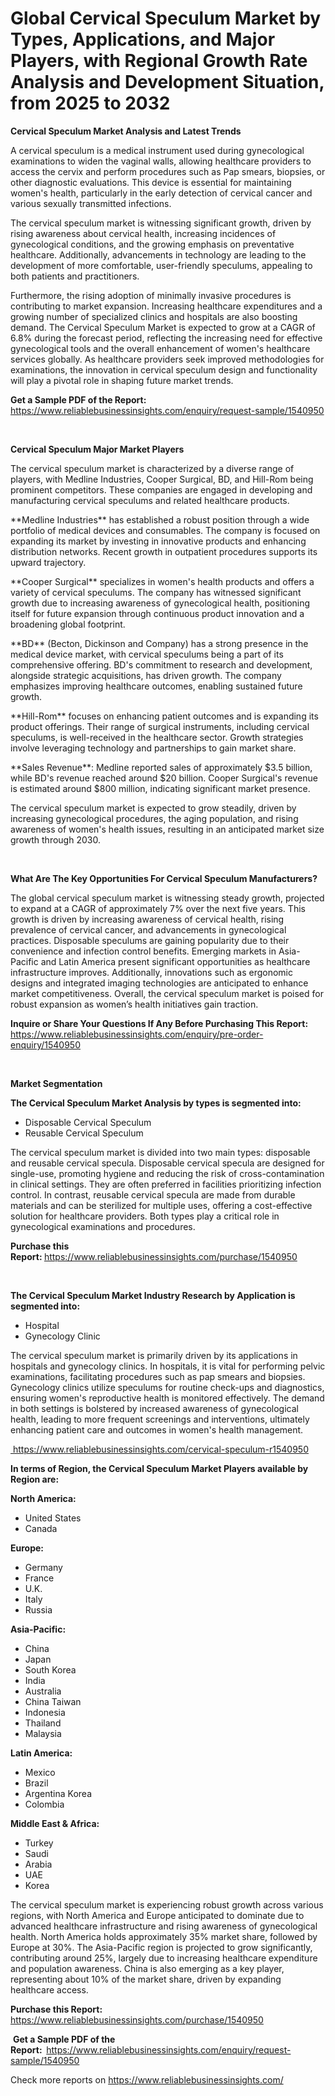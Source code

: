 <p><h1>Global Cervical Speculum Market by Types, Applications, and Major Players, with Regional Growth Rate Analysis and Development Situation, from 2025 to 2032</h1></p><p><strong>Cervical Speculum Market Analysis and Latest Trends</strong></p>
<p><p>A cervical speculum is a medical instrument used during gynecological examinations to widen the vaginal walls, allowing healthcare providers to access the cervix and perform procedures such as Pap smears, biopsies, or other diagnostic evaluations. This device is essential for maintaining women's health, particularly in the early detection of cervical cancer and various sexually transmitted infections.</p><p>The cervical speculum market is witnessing significant growth, driven by rising awareness about cervical health, increasing incidences of gynecological conditions, and the growing emphasis on preventative healthcare. Additionally, advancements in technology are leading to the development of more comfortable, user-friendly speculums, appealing to both patients and practitioners.</p><p>Furthermore, the rising adoption of minimally invasive procedures is contributing to market expansion. Increasing healthcare expenditures and a growing number of specialized clinics and hospitals are also boosting demand. The Cervical Speculum Market is expected to grow at a CAGR of 6.8% during the forecast period, reflecting the increasing need for effective gynecological tools and the overall enhancement of women's healthcare services globally. As healthcare providers seek improved methodologies for examinations, the innovation in cervical speculum design and functionality will play a pivotal role in shaping future market trends.</p></p>
<p><strong>Get a Sample PDF of the Report:&nbsp;</strong> <a href="https://www.reliablebusinessinsights.com/enquiry/request-sample/1540950?utm_campaign=2099&utm_medium=2&utm_source=Github&utm_content=ia&utm_term=04032025&utm_id=cervical-speculum">https://www.reliablebusinessinsights.com/enquiry/request-sample/1540950</a></p>
<p>&nbsp;</p>
<p><strong>Cervical Speculum Major Market Players</strong></p>
<p><p>The cervical speculum market is characterized by a diverse range of players, with Medline Industries, Cooper Surgical, BD, and Hill-Rom being prominent competitors. These companies are engaged in developing and manufacturing cervical speculums and related healthcare products.</p><p>**Medline Industries** has established a robust position through a wide portfolio of medical devices and consumables. The company is focused on expanding its market by investing in innovative products and enhancing distribution networks. Recent growth in outpatient procedures supports its upward trajectory.</p><p>**Cooper Surgical** specializes in women's health products and offers a variety of cervical speculums. The company has witnessed significant growth due to increasing awareness of gynecological health, positioning itself for future expansion through continuous product innovation and a broadening global footprint.</p><p>**BD** (Becton, Dickinson and Company) has a strong presence in the medical device market, with cervical speculums being a part of its comprehensive offering. BD's commitment to research and development, alongside strategic acquisitions, has driven growth. The company emphasizes improving healthcare outcomes, enabling sustained future growth.</p><p>**Hill-Rom** focuses on enhancing patient outcomes and is expanding its product offerings. Their range of surgical instruments, including cervical speculums, is well-received in the healthcare sector. Growth strategies involve leveraging technology and partnerships to gain market share.</p><p>**Sales Revenue**: Medline reported sales of approximately $3.5 billion, while BD's revenue reached around $20 billion. Cooper Surgical's revenue is estimated around $800 million, indicating significant market presence.</p><p>The cervical speculum market is expected to grow steadily, driven by increasing gynecological procedures, the aging population, and rising awareness of women's health issues, resulting in an anticipated market size growth through 2030.</p></p>
<p>&nbsp;</p>
<p><strong>What Are The Key Opportunities For Cervical Speculum Manufacturers?</strong></p>
<p><p>The global cervical speculum market is witnessing steady growth, projected to expand at a CAGR of approximately 7% over the next five years. This growth is driven by increasing awareness of cervical health, rising prevalence of cervical cancer, and advancements in gynecological practices. Disposable speculums are gaining popularity due to their convenience and infection control benefits. Emerging markets in Asia-Pacific and Latin America present significant opportunities as healthcare infrastructure improves. Additionally, innovations such as ergonomic designs and integrated imaging technologies are anticipated to enhance market competitiveness. Overall, the cervical speculum market is poised for robust expansion as women’s health initiatives gain traction.</p></p>
<p><strong>Inquire or Share Your Questions If Any Before Purchasing This Report:</strong> <a href="https://www.reliablebusinessinsights.com/enquiry/pre-order-enquiry/1540950?utm_campaign=2099&utm_medium=2&utm_source=Github&utm_content=ia&utm_term=04032025&utm_id=cervical-speculum">https://www.reliablebusinessinsights.com/enquiry/pre-order-enquiry/1540950</a></p>
<p>&nbsp;</p>
<p><strong>Market Segmentation</strong></p>
<p><strong>The Cervical Speculum Market Analysis by types is segmented into:</strong></p>
<p><ul><li>Disposable Cervical Speculum</li><li>Reusable Cervical Speculum</li></ul></p>
<p><p>The cervical speculum market is divided into two main types: disposable and reusable cervical specula. Disposable cervical specula are designed for single-use, promoting hygiene and reducing the risk of cross-contamination in clinical settings. They are often preferred in facilities prioritizing infection control. In contrast, reusable cervical specula are made from durable materials and can be sterilized for multiple uses, offering a cost-effective solution for healthcare providers. Both types play a critical role in gynecological examinations and procedures.</p></p>
<p><strong>Purchase this Report:&nbsp;</strong><a href="https://www.reliablebusinessinsights.com/purchase/1540950?utm_campaign=2099&utm_medium=2&utm_source=Github&utm_content=ia&utm_term=04032025&utm_id=cervical-speculum">https://www.reliablebusinessinsights.com/purchase/1540950</a></p>
<p>&nbsp;</p>
<p><strong>The Cervical Speculum Market Industry Research by Application is segmented into:</strong></p>
<p><ul><li>Hospital</li><li>Gynecology Clinic</li></ul></p>
<p><p>The cervical speculum market is primarily driven by its applications in hospitals and gynecology clinics. In hospitals, it is vital for performing pelvic examinations, facilitating procedures such as pap smears and biopsies. Gynecology clinics utilize speculums for routine check-ups and diagnostics, ensuring women's reproductive health is monitored effectively. The demand in both settings is bolstered by increased awareness of gynecological health, leading to more frequent screenings and interventions, ultimately enhancing patient care and outcomes in women's health management.</p></p>
<p><a href="https://www.reliablebusinessinsights.com/cervical-speculum-r1540950?utm_campaign=2099&utm_medium=2&utm_source=Github&utm_content=ia&utm_term=04032025&utm_id=cervical-speculum">&nbsp;https://www.reliablebusinessinsights.com/cervical-speculum-r1540950</a></p>
<p><strong>In terms of Region, the Cervical Speculum Market Players available by Region are:</strong></p>
<p>
    <p> <strong> North America: </strong>
        <ul>
            <li>United States</li>
            <li>Canada</li>
        </ul>
        </p> 
    <p> <strong> Europe: </strong>
        <ul>
            <li>Germany</li>
            <li>France</li>
            <li>U.K.</li>
            <li>Italy</li>
            <li>Russia</li>
        </ul>
        </p> 
    <p> <strong> Asia-Pacific: </strong>
        <ul>
            <li>China</li>
            <li>Japan</li>
            <li>South Korea</li>
            <li>India</li>
            <li>Australia</li>
            <li>China Taiwan</li>
            <li>Indonesia</li>
            <li>Thailand</li>
            <li>Malaysia</li>
        </ul>
        </p> 
    <p> <strong> Latin America: </strong>
        <ul>
            <li>Mexico</li>
            <li>Brazil</li>
            <li>Argentina Korea</li>
            <li>Colombia</li>
        </ul>
        </p> 
    <p> <strong> Middle East & Africa: </strong>
        <ul>
            <li>Turkey</li>
            <li>Saudi</li>
            <li>Arabia</li>
            <li>UAE</li>
            <li>Korea</li>
        </ul>
    </p>
    </p>
<p><p>The cervical speculum market is experiencing robust growth across various regions, with North America and Europe anticipated to dominate due to advanced healthcare infrastructure and rising awareness of gynecological health. North America holds approximately 35% market share, followed by Europe at 30%. The Asia-Pacific region is projected to grow significantly, contributing around 25%, largely due to increasing healthcare expenditure and population awareness. China is also emerging as a key player, representing about 10% of the market share, driven by expanding healthcare access.</p></p>
<p><strong>Purchase this Report: </strong><a href="https://www.reliablebusinessinsights.com/purchase/1540950?utm_campaign=2099&utm_medium=2&utm_source=Github&utm_content=ia&utm_term=04032025&utm_id=cervical-speculum">https://www.reliablebusinessinsights.com/purchase/1540950</a></p>
<p>&nbsp;<strong>Get a Sample PDF of the Report:&nbsp;&nbsp;</strong><a href="https://www.reliablebusinessinsights.com/enquiry/request-sample/1540950?utm_campaign=2099&utm_medium=2&utm_source=Github&utm_content=ia&utm_term=04032025&utm_id=cervical-speculum">https://www.reliablebusinessinsights.com/enquiry/request-sample/1540950</a></p>
<p><strong></strong></p>
<p>Check more reports on <a href="https://www.reliablebusinessinsights.com/?utm_campaign=2099&utm_medium=2&utm_source=Github&utm_content=ia&utm_term=04032025&utm_id=cervical-speculum">https://www.reliablebusinessinsights.com/</a></p>